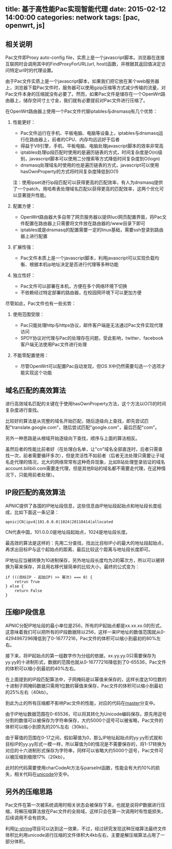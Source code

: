 title: 基于高性能Pac实现智能代理
date: 2015-02-12 14:00:00
categories: network
tags: [pac, openwrt, js]
---

## 相关说明

Pac文件即Proxy auto-config file，实质上是一个javascript脚本。浏览器在连接互联网时会调用其中的FindProxyForURL(url, host)函数，并根据其返回值决定访问特定url时的代理设置。

由于Pac文件实质上是一个javascript脚本，如果我们把它放在某个web服务器上，浏览器下载Pac文件时，服务器可以使用gzip压缩等方式减少传输的流量，对Pac文件本身的压缩就没有必要了。然而，如果Pac文件是储存在一个OpenWrt路由器上，储存空间寸土寸金，我们就有必要提前对Pac文件进行压缩了。

在OpenWrt路由器上使用一个Pac文件代替iptables与dnsmasq有几个优势：

1. 性能更好：
    - Pac文件运行在手机、平板电脑、电脑等设备上，iptables与dnsmasq运行在路由器上，前者的CPU、内存均远远好于后者
    - 得益于V8引擎，手机、平板电脑、电脑处理javascript脚本的效率非常高
    - iptables处理ip段匹配时使用的是遍历链表的方式，时间复杂度是O(n)级别，javascript脚本可以使用二分搜索等方式降低时间复杂度到O(logn)
    - dnsmasq处理域名时使用的也是遍历链表的方式，javascript可以使用hasOwnProperty的方式将时间复杂度降低到O(1)

    注：使用ipset进行ip段匹配可以获得更高的匹配效率，有人为dnsmasq提供了一个patch，用哈希表处理域名匹配以获得更高的匹配效率，这两个优化可以显著提升性能。

2. 配置方便：
    - OpenWrt路由器大多自带了网页服务器以提供luci网页配置界面，将Pac文件配置在路由器上只需要将文件放在路由器的/www目录下即可
    - iptables或是dnsmasq的配置需要一定的linux基础，需要ssh登录到路由器上进行配置

3. 扩展性强：
    - Pac文件本质上是一个javascript脚本，利用javascript可以实现负载均衡、根据本机ip地址决定是否进行代理等多种功能

4. 独立性好：
    - Pac文件可以部署在本机，方便在多个网络环境下切换
    - 不依赖经过特定部署的路由器，在校园网环境下可以更加方便

尽管如此，Pac文件也有一些劣势：

1. 使用范围受限：
    - Pac只能处理http与https协议，邮件客户端是无法通过Pac文件实现代理访问
    - SPDY协议对代理与Pac的处理存在问题，受此影响，twitter、facebook客户端无法使用Pac文件进行处理

2. 不能零配置使用：
    - 尽管OpenWrt可以配置Pac自动发现，但OS X中仍然需要勾选一个选项才能实现这个功能

## 域名匹配的高效算法

进行高效域名匹配的关键在于使用hasOwnProperty方法，这个方法以O(1)的时间复杂度进行查找。

比较好的算法是从完整的域名开始匹配，随后逐级向上查找，即先尝试匹配"translate.google.com"，随后尝试匹配"google.com"，最后匹配"com"。

另外一种思路是从根域开始逐级向下查找，顺序与上面的算法相反。

虽然后者的性能比前者好（在处理白名单，让"cn"域名全部直连时，后者只需查找一次，前者需要循环多次），但是灵活性不如前者（后者无法处理只需要让子域名走代理的情况，北大的网络常常有这种奇异现象，比如B站处理登录验证的域名account.bilibili.com需要走代理，但是其他B站的域名都不需要走代理，在这种情况下，只能用前者处理）。

## IP段匹配的高效算法

APNIC提供了各国的IP地址段信息，这些信息由IP地址段起始点和地址段长度组成，比如下面这一条记录：

    apnic|CN|ipv4|101.0.0.0|1024|20110414|allocated

CN代表中国，101.0.0.0是地址段起始点，1024是地址段长度。

最高效的算法是这样的：先用二分查找，找出比目标IP小的最大的地址段起始点，再求出目标IP与这个起始点的距离，最后比较这个距离与地址段长度即可。

IP地址应当被转换为10进制保存，另外地址段长度均为2的幂次方，所以可以被转换为幂来保存，并且用右移代替简单的比较大小，最终的公式变为：

    if (((目标IP - 起始IP) >> 幂次) === 0) {
        retrun True
    } else {
        return False
    }

## 压缩IP段信息

APNIC分配IP地址段的最小单位是256，所有的IP起始点都是xx.xx.xx.0的形式，这意味着我们可以把所有的IP段数据除以256，这样一来IP地址的数值范围就从0-4294967296降低到了0-16777216，Pac文件的体积可以缩小到最初的80%左右。

接下来，将IP起始点的第一组数字作为分组的依据，xx.yy.yy.0只需要保存为yy.yy的十进制形式，数据的范围也就从0-16777216降低到了0-65536，Pac文件的体积可以缩小到最初的40%左右。

在上面提到的IP段匹配算法中，子网掩码是以幂值来保存的，这样长度达10位数的十进制子网掩码数据只需用1位数的幂值来保存，Pac文件的体积可以缩小到最初的25%左右（40kb）。

到此为止的所有压缩都不影响Pac文件的性能，对应的代码在[master](https://github.com/BlackGear/Mono_Pac)分支中。

由于IP地址数据范围在0-65536，可以将其转化为Unicode编码保存。原先用逗号分割的数值可以被保存为字符串保存，大约5000个逗号可以被省略，Pac文件的体积可以缩小到原先的20%左右（30kb）。

由于幂值的范围在0-17之间，假如幂值为0，那么IP地址起始点的yy.yy形式就和目标IP的yy.yy形式一模一样，所以幂值为0的情况是不需要保存的，将1-17转换为对应的十六进制形式保存为字符串，同样可以省略大约5000个逗号，Pac文件可以被压缩到极限17%（20kb）。

此时的代码需要使用charCodeAt方法与parseInt函数，性能会有大约10%的损失，相关代码在[unicode](https://github.com/BlackGear/Mono_Pac/tree/feature/unicode)分支中。

## 另外的压缩思路

Pac文件在第一次被系统调用时相关状态会被保存下来，也就是说将IP数据进行压缩，将解压缩算法放在Pac文件的全局域，这样只会在第一次调用时有性能损失，后续调用不会有损失。

利用[lz-string](http://pieroxy.net/blog/pages/lz-string/index.html)项目可以达到这一效果，不过，经过研究发现这种压缩算法最终文件体积比利用unicode进行压缩的文件体积大4kb左右，主要是解压缩算法占用了一部分体积。
